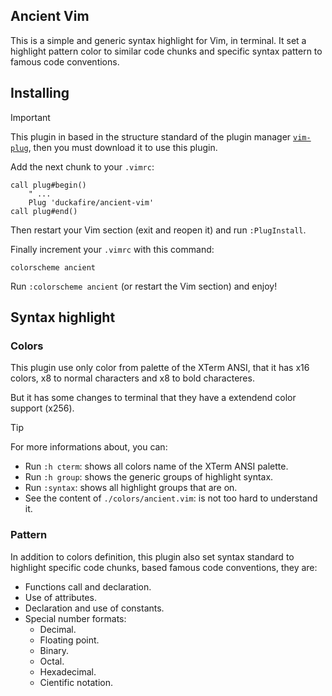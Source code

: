 ## Ancient Vim

This is a simple and generic syntax highlight for Vim, in terminal.
It set a highlight pattern color to similar code chunks and specific
syntax pattern to famous code conventions.

## Installing

[vim-plug]: https://github.com/junegunn/vim-plug "Official repository"

> [!IMPORTANT]
> This plugin in based in the structure standard of the plugin manager
> [`vim-plug`][vim-plug], then you must download it to use this plugin.

Add the next chunk to your `.vimrc`:

``` vimscript
call plug#begin()
	" ...
	Plug 'duckafire/ancient-vim'
call plug#end()
```

Then restart your Vim section (exit and reopen it) and run `:PlugInstall`.

Finally increment your `.vimrc` with this command:

``` vimscript
colorscheme ancient
```
Run `:colorscheme ancient` (or restart the Vim section) and enjoy!

## Syntax highlight

### Colors

This plugin use only color from palette of the XTerm ANSI, that it has
x16 colors, x8 to normal characters and x8 to bold characteres.

But it has some changes to terminal that they have a extendend color
support (x256).

> [!TIP]
> For more informations about, you can:
>
> * Run `:h cterm`: shows all colors name of the XTerm ANSI palette.
> * Run `:h group`: shows the generic groups of highlight syntax.
> * Run `:syntax`: shows all highlight groups that are on.
> * See the content of `./colors/ancient.vim`: is not too hard to understand it.

### Pattern

In addition to colors definition, this plugin also set syntax standard
to highlight specific code chunks, based famous code conventions, they
are:

* Functions call and declaration.
* Use of attributes.
* Declaration and use of constants.
* Special number formats:
	* Decimal.
	* Floating point.
	* Binary.
	* Octal.
	* Hexadecimal.
	* Cientific notation.

